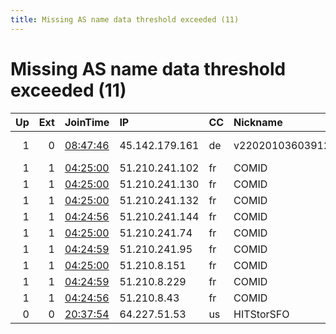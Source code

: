 ```yaml
---
title: Missing AS name data threshold exceeded (11)
---
```


# Missing AS name data threshold exceeded (11)

|   Up |   Ext | JoinTime                                                                                            | IP             | CC   | Nickname            |   ORp |   Dirp | Version    | Contact                         | OS    |   eFamMembers |
|-----:|------:|:----------------------------------------------------------------------------------------------------|:---------------|:-----|:--------------------|------:|-------:|:-----------|:--------------------------------|:------|--------------:|
|    1 |     0 | [08:47:46](https://metrics.torproject.org/rs.html#details/453DC79C6126190186DC5E2DAE0044CEA43BDDD6) | 45.142.179.161 | de   | v220201036039128498 |  9001 |      0 | 0.4.4.4-rc | Admin &lt;tor@frombelow.net&gt; | Linux |             1 |
|    1 |     1 | [04:25:00](https://metrics.torproject.org/rs.html#details/DE50C4066BE7200F5D6AD0FC88452667451D39A9) | 51.210.241.102 | fr   | COMID               |   443 |      0 | 0.4.3.6    | coronamitmdisease2019@hot       | Linux |            19 |
|    1 |     1 | [04:25:00](https://metrics.torproject.org/rs.html#details/8FAB1ADF9BE2D0E821AF92B8215F692CD715FD73) | 51.210.241.130 | fr   | COMID               |   443 |      0 | 0.4.3.6    | coronamitmdisease2019@hot       | Linux |            19 |
|    1 |     1 | [04:25:00](https://metrics.torproject.org/rs.html#details/1B473D4B5C1D7C594E88B3044823D04E2BC51DBA) | 51.210.241.132 | fr   | COMID               |   443 |      0 | 0.4.3.6    | coronamitmdisease2019@hot       | Linux |            19 |
|    1 |     1 | [04:24:56](https://metrics.torproject.org/rs.html#details/F2D5E3A3E8B11CA72FF340C450A46F4C67AD8D1E) | 51.210.241.144 | fr   | COMID               |   443 |      0 | 0.4.3.6    | coronamitmdisease2019@hot       | Linux |            19 |
|    1 |     1 | [04:25:00](https://metrics.torproject.org/rs.html#details/28EA24439668FBE905C801F8170C192E119C9FBD) | 51.210.241.74  | fr   | COMID               |   443 |      0 | 0.4.3.6    | coronamitmdisease2019@hot       | Linux |            19 |
|    1 |     1 | [04:24:59](https://metrics.torproject.org/rs.html#details/110F26C0BFB2122BBB856EADC9A2D497989DE949) | 51.210.241.95  | fr   | COMID               |   443 |      0 | 0.4.3.6    | coronamitmdisease2019@hot       | Linux |            19 |
|    1 |     1 | [04:25:00](https://metrics.torproject.org/rs.html#details/840C79C994150D6F6A48B5F8E8658AB74D36B052) | 51.210.8.151   | fr   | COMID               |   443 |      0 | 0.4.3.6    | coronamitmdisease2019@hot       | Linux |            19 |
|    1 |     1 | [04:24:59](https://metrics.torproject.org/rs.html#details/378C5C8381700EC68EFDC427148CDE18DD94A014) | 51.210.8.229   | fr   | COMID               |   443 |      0 | 0.4.3.6    | coronamitmdisease2019@hot       | Linux |            19 |
|    1 |     1 | [04:24:56](https://metrics.torproject.org/rs.html#details/A2BA8791AA2A27DCB5B0C5B51E8CCF2337A5C1E2) | 51.210.8.43    | fr   | COMID               |   443 |      0 | 0.4.3.6    | coronamitmdisease2019@hot       | Linux |            19 |
|    0 |     0 | [20:37:54](https://metrics.torproject.org/rs.html#details/2886E989750C6CD75A2B76D019824B89ECE646D6) | 64.227.51.53   | us   | HITStorSFO          |   443 |      0 | 0.4.4.5    | highinthesky92@protonmail       | Linux |             1 |
